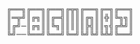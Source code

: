 ╔══╗╔══╗╔══╗╔╦╗╔══╗╔═╗╔══╗
║═╦╝║╔╗║║╔═╣║║║║╔╗║║╬║╚╗╗║
║╔╝─║╔╗║║╚╗║║║║║╠╣║║╗╣╔╩╝║
╚╝──╚══╝╚══╝╚═╝╚╝╚╝╚╩╝╚══╝
